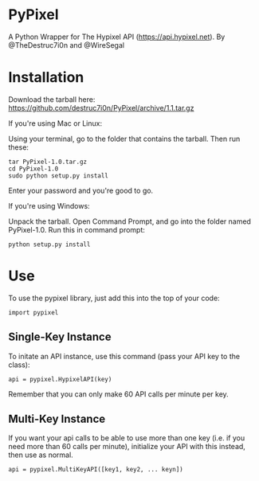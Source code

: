 PyPixel
=======

A Python Wrapper for The Hypixel API (https://api.hypixel.net). By @TheDestruc7i0n and @WireSegal



Installation
============

Download the tarball here: https://github.com/destruc7i0n/PyPixel/archive/1.1.tar.gz

If you're using Mac or Linux:

Using your terminal, go to the folder that contains the tarball. Then run these:
```
tar PyPixel-1.0.tar.gz
cd PyPixel-1.0
sudo python setup.py install
```
Enter your password and you're good to go.



If you're using Windows:

Unpack the tarball. Open Command Prompt, and go into the folder named PyPixel-1.0.
Run this in command prompt:
```
python setup.py install
```


Use
===

To use the pypixel library, just add this into the top of your code:

```
import pypixel
```

Single-Key Instance
-------------------

To initate an API instance, use this command (pass your API key to the class):

```
api = pypixel.HypixelAPI(key)
```

Remember that you can only make 60 API calls per minute per key.

Multi-Key Instance
------------------

If you want your api calls to be able to use more than one key (i.e. if you need more than 60 calls per minute), initialize your API with this instead, then use as normal.
```
api = pypixel.MultiKeyAPI([key1, key2, ... keyn])
```




